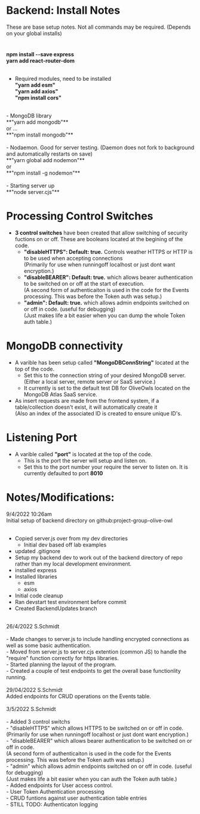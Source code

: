 
# Backend: Install Notes

These are base setup notes. Not all commands may be required. (Depends on your global installs) <br/>

#
**npm install --save express** <br/>
**yarn add react-router-dom** <br/>
<br/>
- Required modules, need to be installed <br/>
**"yarn add esm"** <br/>
**"yarn add axios"** <br/>
**"npm install cors"** <br/>
<br/>
- MongoDB library <br/>
**"yarn add mongodb"** <br/>
or ... <br/>
**"npm install mongodb"** <br/>
<br/>
- Nodaemon. Good for server testing. (Daemon does not fork to background and automatically restarts on save)<br/>
**"yarn global add nodemon"** <br/>
or <br/>
**"npm install -g nodemon"** <br/>
<br/>
- Starting server up <br/>
**"node server.cjs"** <br/>

#  Processing Control Switches

- **3 control switches** have been created that allow switching of security fuctions on or off. These are booleans located at the begining of the code. <br/>
  - **"disableHTTPS": Default: true.** Controls weather HTTPS or HTTP is to be used when accepting connections<br/>
    (Primarily for use when runningoff localhost or just dont want encryption.)<br/>
  - **"disableBEARER": Default: true.** which allows bearer authentication to be switched on or off at the start of execution.<br/>
    (A second form of authenticaiton is used in the code for the Events processing. This was before the Token auth was setup.)<br/>
  - **"admin": Default: true.** which allows admin endpoints switched on or off in code. (useful for debugging)<br/>
    (Just makes life a bit easier when you can dump the whole Token auth table.)<br/>

#  MongoDB connectivity 

- A varible has been setup called **"MongoDBConnString"** located at the top of the code. <br/>
  - Set this to the connection string of your desired MongoDB server. (Either a local server, remote server or SaaS service.)<br/>
  - It currently is set to the default test DB for OliveOwls located on the MongoDB Atlas SaaS service.<br/>
- As insert requests are made from the frontend system, if a table/collection doesn't exist, it will automatically create it <br/>
  (Also an index of the associated ID is created to ensure unique ID's.<br/>

#  Listening Port 

- A varible called **"port"** is located at the top of the code. <br/>
  - This is the port the server will setup and listen on.<br/>
  - Set this to the port number your require the server to listen on. It is currently defaulted to port **8010**<br/>

#  Notes/Modifications:

9/4/2022 10:26am<br/>
Initial setup of backend directory on github:project-group-olive-owl<br/>
<br/>
- Copied server.js over from my dev directories<br/>
	- Initial dev based off lab examples<br/>
- updated .gitignore<br/>
- Setup my backend dev to work out of the backend directory of repo rather than my local development environment.<br/>
- installed express<br/>
- Installed libraries<br/>
	- esm<br/>
	- axios<br/>
- Initial code cleanup<br/>
- Ran devstart test environment before commit<br/>
- Created BackendUpdates branch<br/>
<br/>
26/4/2022	  S.Schmidt<br/>
<br/>
- Made changes to server.js to include handling encrypted connections as well as some basic authentication. <br/>
- Moved from server.js to server.cjs extention (common JS) to handle the "require" function correctly for https libraries.<br/>
- Started planning the layout of the program. <br/>
- Created a couple of test endpoints to get the overall base functionlity running.<br/>
<br/>
29/04/2022	  S.Schmidt<br/>
Added endpoints for CRUD operations on the Events table.<br/>
<br/>
3/5/2022	  S.Schmidt<br/>
<br/>
- Added 3 control switchs<br/>
  - "disableHTTPS" which allows HTTPS to be switched on or off in code.<br/>
    (Primarily for use when runningoff localhost or just dont want encryption.)<br/>
  - "disableBEARER" which allows bearer authentication to be switched on or off in code.<br/>
    (A second form of authenticaiton is used in the code for the Events processing. This was before the Token auth was setup.)<br/>
  - "admin" which allows admin endpoints switched on or off in code. (useful for debugging)<br/>
    (Just makes life a bit easier when you can auth the Token auth table.)<br/>
  - Added endpoints for User access control. <br/>
    - User Token Authentication processing<br/>
    - CRUD funtions against user authentication table entries<br/>
    - STILL TODO: Authenticaton logging<br/>
